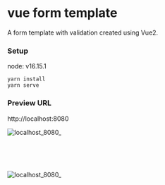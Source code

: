 # vue form template

A form template with validation created using Vue2.

### Setup
node: v16.15.1

```
yarn install
yarn serve
```

### Preview URL
http://localhost:8080


![localhost_8080_](https://user-images.githubusercontent.com/112956463/233770712-9536d996-7adb-4e0a-aab6-12231ed40722.png)

<br />
<br />
<br />

![localhost_8080_](https://user-images.githubusercontent.com/112956463/233770790-5e4cf5ab-ccd6-403e-b761-7fbcf031079b.png)
